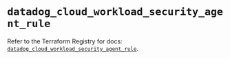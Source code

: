 # `datadog_cloud_workload_security_agent_rule`

Refer to the Terraform Registry for docs: [`datadog_cloud_workload_security_agent_rule`](https://registry.terraform.io/providers/datadog/datadog/3.48.0/docs/resources/cloud_workload_security_agent_rule).
